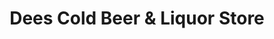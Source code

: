 ---
title: "Dees Cold Beer & Liquor Store"
url: /rockyford/dees-cold-beer-und-liquor-store/
shop: Spirituosen
---